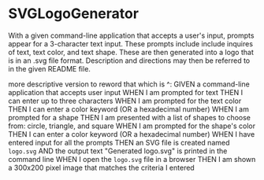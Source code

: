 # SVGLogoGenerator
With a given command-line application that accepts a user's input, prompts appear for a 3-character text input. These prompts include include inquires of text, text color, and text shape. These are then generated into a logo that is in an .svg file format. Description and directions may then be referred to in the given README file.

more descriptive version to reword that which is ^: 
GIVEN a command-line application that accepts user input
WHEN I am prompted for text
THEN I can enter up to three characters
WHEN I am prompted for the text color
THEN I can enter a color keyword (OR a hexadecimal number)
WHEN I am prompted for a shape
THEN I am presented with a list of shapes to choose from: circle, triangle, and square
WHEN I am prompted for the shape's color
THEN I can enter a color keyword (OR a hexadecimal number)
WHEN I have entered input for all the prompts
THEN an SVG file is created named `logo.svg`
AND the output text "Generated logo.svg" is printed in the command line
WHEN I open the `logo.svg` file in a browser
THEN I am shown a 300x200 pixel image that matches the criteria I entered
